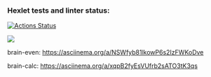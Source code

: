 ### Hexlet tests and linter status:
[![Actions Status](https://github.com/presimos/frontend-project-44/actions/workflows/hexlet-check.yml/badge.svg)](https://github.com/presimos/frontend-project-44/actions)

<a href="https://codeclimate.com/github/presimos/frontend-project-44/maintainability"><img src="https://api.codeclimate.com/v1/badges/07612a5ad323d9699c71/maintainability" /></a>

brain-even: https://asciinema.org/a/NSWfyb81lkowP6s2IzFWKoDve

brain-calc: https://asciinema.org/a/xqpB2fyEsVUfrb2sATO3tK3qs